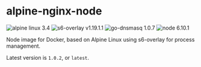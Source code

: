 # alpine-nginx-node
![alpine linux 3.4](https://img.shields.io/badge/alpine%20linux-3.4-blue.svg) ![s6-overlay v1.19.1.1](https://img.shields.io/badge/s6--overlay-v1.19.1.1-blue.svg) ![go-dnsmasq 1.0.7](https://img.shields.io/badge/go--dnsmasq-1.0.7-blue.svg) ![node 6.10.1](https://img.shields.io/badge/node-6.10.1-blue.svg)

Node image for Docker, based on Alpine Linux using s6-overlay for process management.

Latest version is `1.0.2`, or `latest`.
